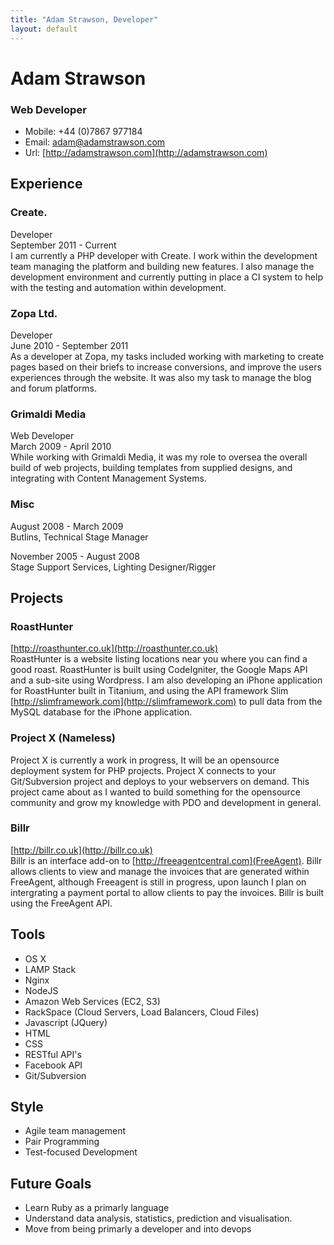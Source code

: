 ```yaml
---
title: "Adam Strawson, Developer"
layout: default
---
```


# Adam Strawson
### Web Developer

* Mobile: +44 (0)7867 977184
* Email: adam@adamstrawson.com
* Url: [http://adamstrawson.com](http://adamstrawson.com)

## Experience

### Create.
Developer  
September 2011 - Current  
I am currently a PHP developer with Create. I work within the development team managing the platform and building new features. I also manage the development environment and currently putting in place a CI system to help with the testing and automation within development.

### Zopa Ltd.
Developer  
June 2010 - September 2011  
As a developer at Zopa, my tasks included working with marketing to create pages based on their briefs to increase conversions, and improve the users experiences 
through the website. It was also my task to manage the blog and forum platforms.

### Grimaldi Media
Web Developer  
March 2009 - April 2010  
While working with Grimaldi Media, it was my role to oversea the overall build of web projects, building templates from supplied designs, and integrating with Content Management 
Systems.

### Misc
August 2008 - March 2009  
Butlins, Technical Stage Manager

November 2005 - August 2008  
Stage Support Services, Lighting Designer/Rigger

## Projects

### RoastHunter
[http://roasthunter.co.uk](http://roasthunter.co.uk)  
RoastHunter is a website listing locations near you where you can find a good roast. RoastHunter is built using CodeIgniter, the Google Maps API and a sub-site using Wordpress. I am also developing an iPhone application for RoastHunter built in Titanium, and using the API framework Slim [http://slimframework.com](http://slimframework.com) to pull data from the MySQL database for the iPhone application.

### Project X (Nameless)
Project X is currently a work in progress, It will be an opensource deployment system for PHP projects. Project X connects to your Git/Subversion project and deploys to your webservers on demand. This project came about as I wanted to build something for the opensource community and grow my knowledge with PDO and development in general.

### Billr
[http://billr.co.uk](http://billr.co.uk)  
Billr is an interface add-on to [http://freeagentcentral.com](FreeAgent). Billr allows clients to view and manage the invoices that are generated within FreeAgent, although Freeagent is still in progress, upon launch I plan on intergrating a payment portal to allow clients to pay the invoices. Billr is built using the FreeAgent API.

## Tools
* OS X
* LAMP Stack
* Nginx
* NodeJS
* Amazon Web Services (EC2, S3)
* RackSpace (Cloud Servers, Load Balancers, Cloud Files)
* Javascript (JQuery)
* HTML
* CSS
* RESTful API's
* Facebook API
* Git/Subversion

## Style
* Agile team management
* Pair Programming
* Test-focused Development

## Future Goals
* Learn Ruby as a primarly language
* Understand data analysis, statistics, prediction and visualisation.
* Move from being primarly a developer and into devops